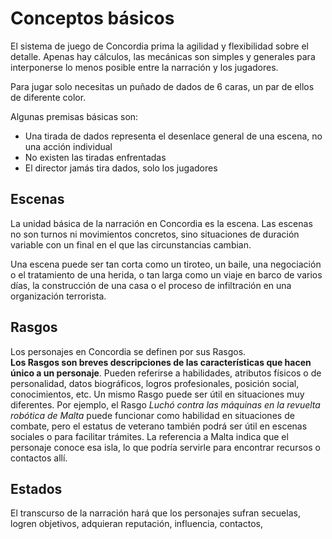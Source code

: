 # Conceptos básicos

El sistema de juego de Concordia prima la agilidad y flexibilidad sobre el detalle. Apenas hay cálculos, las mecánicas son simples y generales para interponerse lo menos posible entre la narración y los jugadores.

Para jugar solo necesitas un puñado de dados de 6 caras, un par de ellos de diferente color.

Algunas premisas básicas son:

* Una tirada de dados representa el desenlace general de una escena, no una acción individual
* No existen las tiradas enfrentadas
* El director jamás tira dados, solo los jugadores

## Escenas

La unidad básica de la narración en Concordia es la escena. Las escenas no son turnos ni movimientos concretos, sino situaciones de duración variable con un final en el que las circunstancias cambian.

Una escena puede ser tan corta como un tiroteo, un baile, una negociación o el tratamiento de una herida, o tan larga como un viaje en barco de varios días, la construcción de una casa o el proceso de infiltración en una organización terrorista.

## Rasgos

Los personajes en Concordia se definen por sus Rasgos.\
**Los Rasgos son breves descripciones de las características que hacen único a un personaje**. Pueden referirse a habilidades, atributos físicos o de personalidad, datos biográficos, logros profesionales, posición social, conocimientos, etc. Un mismo Rasgo puede ser útil en situaciones muy diferentes. Por ejemplo, el Rasgo _Luchó contra las máquinas en la revuelta robótica de Malta_ puede funcionar como habilidad en situaciones de combate, pero el estatus de veterano también podrá ser útil en escenas sociales o para facilitar trámites. La referencia a Malta indica que el personaje conoce esa isla, lo que podría servirle para encontrar recursos o contactos allí.

## Estados

El transcurso de la narración hará que los personajes sufran secuelas, logren objetivos, adquieran reputación, influencia, contactos,
